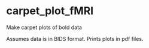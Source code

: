 # carpet_plot_fMRI
Make carpet plots of bold data

Assumes data is in BIDS format.
Prints plots in pdf files.
